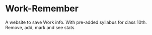 # Work-Remember
A website to save Work info. With pre-added syllabus for class 10th. Remove, add, mark and see stats
